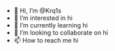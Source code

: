 - 👋 Hi, I’m @Krq1s
- 👀 I’m interested in hi
- 🌱 I’m currently learning hi
- 💞️ I’m looking to collaborate on hi
- 📫 How to reach me hi

<!---
Krq1s/Krq1s is a ✨ special ✨ repository because its `README.md` (this file) appears on your GitHub profile.
You can click the Preview link to take a look at your changes.
--->
